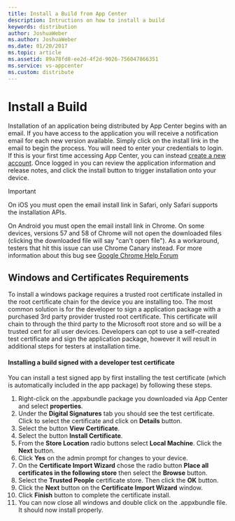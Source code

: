 ```yaml
---
title: Install a Build from App Center
description: Intructions on how to install a build
keywords: distribution
author: JoshuaWeber
ms.author: JoshuaWeber
ms.date: 01/20/2017
ms.topic: article
ms.assetid: 89a78fd8-ee2d-4f2d-9026-756047866351
ms.service: vs-appcenter
ms.custom: distribute
---
```


# Install a Build

Installation of an application being distributed by App Center begins with an email. If you have access to the application you will receive a notification email for each new version available. Simply click on the install link in the email to begin the process. You will need to enter your credentials to login. If this is your first time accessing App Center, you can instead [create a new account][signup]. Once logged in you can review the application information and release notes, and click the install button to trigger installation onto your device.

> [!IMPORTANT]
> On iOS you must open the email install link in Safari, only Safari supports the installation APIs.
>
> On Android you must open the email install link in Chrome. On some devices, versions 57 and 58 of Chrome will not open the downloaded files (clicking the downloaded file will say "can't open file"). As a workaround, testers that hit this issue can use Chrome Canary instead. For more information about this bug see [Google Chrome Help Forum](https://productforums.google.com/forum/#!topic/chrome/gas7OCTHZHo)

## Windows and Certificates Requirements

To install a windows package requires a trusted root certificate installed in the root certificate chain for the device you are installing too. The most common solution is for the developer to sign a application package with a purchased 3rd party provider trusted root certificate. This certificate will chain to through the third party to the Microsoft root store and so will be a trusted cert for all user devices. Developers can opt to use a self-created test certificate and sign the application package, however it will result in additional steps for testers at installation time.

#### Installing a build signed with a developer test certificate

You can install a test signed app by first installing the test certificate (which is automatically included in the app package) by following these steps.

1. Right-click on the .appxbundle package you downloaded via App Center and select **properties**.
2. Under the **Digital Signatures** tab you should see the test certificate. Click to select the certificate and click on **Details** button.
3. Select the button **View Certificate**.
4. Select the button **Install Certificate**.
5. From the **Store Location** radio buttons select **Local Machine**. Click the **Next** button.
6. Click **Yes** on the admin prompt for changes to your device.
7. On the **Certificate Import Wizard** chose the radio button **Place all certificates in the following store** then select the **Browse** button.
8. Select the **Trusted People** certificate store. Then click the **OK** button.
9. Click the **Next** button on the **Certificate Import Wizard** window.
10. Click **Finish** button to complete the certificate install.
11. You can now close all windows and double click on the .appxbundle file. It should now install properly.


[login]: ~/dashboard/creating-and-managing-apps.md
[signup]: ~/dashboard/creating-and-managing-apps.md
